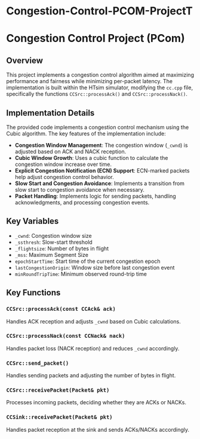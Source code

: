 # Congestion-Control-PCOM-ProjectT

# Congestion Control Project (PCom)

## Overview
This project implements a congestion control algorithm aimed at maximizing performance and fairness while minimizing per-packet latency. The implementation is built within the HTsim simulator, modifying the `cc.cpp` file, specifically the functions `CCSrc::processAck()` and `CCSrc::processNack()`.

## Implementation Details
The provided code implements a congestion control mechanism using the Cubic algorithm. The key features of the implementation include:
- **Congestion Window Management**: The congestion window (`_cwnd`) is adjusted based on ACK and NACK reception.
- **Cubic Window Growth**: Uses a cubic function to calculate the congestion window increase over time.
- **Explicit Congestion Notification (ECN) Support**: ECN-marked packets help adjust congestion control behavior.
- **Slow Start and Congestion Avoidance**: Implements a transition from slow start to congestion avoidance when necessary.
- **Packet Handling**: Implements logic for sending packets, handling acknowledgments, and processing congestion events.

## Key Variables
- `_cwnd`: Congestion window size
- `_ssthresh`: Slow-start threshold
- `_flightsize`: Number of bytes in flight
- `_mss`: Maximum Segment Size
- `epochStartTime`: Start time of the current congestion epoch
- `lastCongestionOrigin`: Window size before last congestion event
- `minRoundTripTime`: Minimum observed round-trip time

## Key Functions
### `CCSrc::processAck(const CCAck& ack)`
Handles ACK reception and adjusts `_cwnd` based on Cubic calculations.

### `CCSrc::processNack(const CCNack& nack)`
Handles packet loss (NACK reception) and reduces `_cwnd` accordingly.

### `CCSrc::send_packet()`
Handles sending packets and adjusting the number of bytes in flight.

### `CCSrc::receivePacket(Packet& pkt)`
Processes incoming packets, deciding whether they are ACKs or NACKs.

### `CCSink::receivePacket(Packet& pkt)`
Handles packet reception at the sink and sends ACKs/NACKs accordingly.

